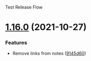 Test Release Flow

# [1.16.0](https://github.com/SertoID/Test-Release-flow/compare/v1.15.0...v1.16.0) (2021-10-27)


### Features

* Remove links from notes ([9145d60](https://github.com/SertoID/Test-Release-flow/commit/9145d60602099e8c85d702794022296db759bd60))
